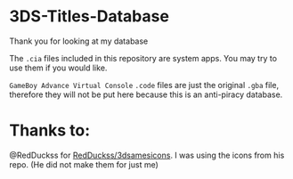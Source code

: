 # 3DS-Titles-Database

Thank you for looking at my database

The `.cia` files included in this repository are system apps. You may try to use them if you would like.

`GameBoy Advance Virtual Console` `.code` files are just the original `.gba` file, therefore they will not be put here because this is an anti-piracy database.

# Thanks to:

@RedDuckss for [RedDuckss/3dsamesicons](https://github.com/RedDuckss/3dsgamesicons). I was using the icons from his repo. (He did not make them for just me)
